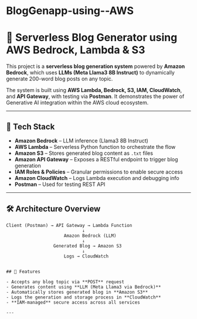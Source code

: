 # BlogGenapp-using--AWS
# 📝 Serverless Blog Generator using AWS Bedrock, Lambda & S3

This project is a **serverless blog generation system** powered by **Amazon Bedrock**, which uses **LLMs (Meta Llama3 8B Instruct)** to dynamically generate 200-word blog posts on any topic.

The system is built using **AWS Lambda, Bedrock, S3, IAM, CloudWatch**, and **API Gateway**, with testing via **Postman**. It demonstrates the power of Generative AI integration within the AWS cloud ecosystem.

---

## 🚀 Tech Stack

- **Amazon Bedrock** – LLM inference (Llama3 8B Instruct)
- **AWS Lambda** – Serverless Python function to orchestrate the flow
- **Amazon S3** – Stores generated blog content as `.txt` files
- **Amazon API Gateway** – Exposes a RESTful endpoint to trigger blog generation
- **IAM Roles & Policies** – Granular permissions to enable secure access
- **Amazon CloudWatch** – Logs Lambda execution and debugging info
- **Postman** – Used for testing REST API

---

## 🛠️ Architecture Overview

```text
Client (Postman) → API Gateway → Lambda Function
                             ↓
                      Amazon Bedrock (LLM)
                             ↓
                  Generated Blog → Amazon S3
                             ↓
                      Logs → CloudWatch


## 📆 Features

- Accepts any blog topic via **POST** request
- Generates content using **LLM (Meta Llama3 via Bedrock)**
- Automatically stores generated blog in **Amazon S3**
- Logs the generation and storage process in **CloudWatch**
- **IAM-managed** secure access across all services

---



